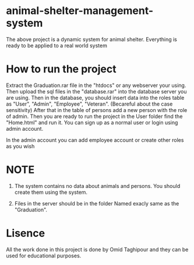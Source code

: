 # animal-shelter-management-system
The above project is a dynamic system for animal shelter. Everything is ready to be applied to a real world system

# How to run the project
Extract the Graduation.rar file in the "htdocs" or any webserver your using. Then upload the sql files in the "database.rar" into the database server you are using. 
Then in the database, you should insert data into the roles table as "User", "Admin", "Employee", "Veteran". (Becareful about the case sensitivity)
After that in the table of persons add a new person with the role of admin. 
Then you are ready to run the project in the User folder find the "Home.html" and run it. You can sign up as a normal user or login using admin account. 

In the admin account you can add employee account or create other roles as you wish

# NOTE
1) The system contains no data about animals and persons. You should create them using the system.

2) Files in the server should be in the folder Named exacly same as the "Graduation".


# Lisence
All the work done in this project is done by Omid Taghipour and they can be used for educational purposes.
